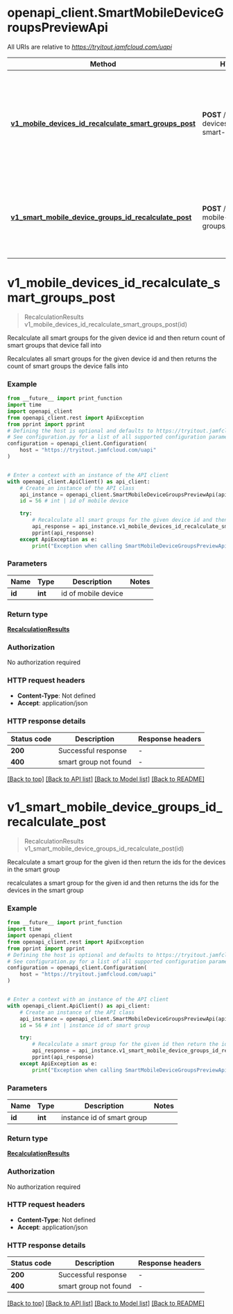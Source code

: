 # openapi_client.SmartMobileDeviceGroupsPreviewApi

All URIs are relative to *https://tryitout.jamfcloud.com/uapi*

Method | HTTP request | Description
------------- | ------------- | -------------
[**v1_mobile_devices_id_recalculate_smart_groups_post**](SmartMobileDeviceGroupsPreviewApi.md#v1_mobile_devices_id_recalculate_smart_groups_post) | **POST** /v1/mobile-devices/{id}/recalculate-smart-groups | Recalculate all smart groups for the given device id and then return count of smart groups that device fall into 
[**v1_smart_mobile_device_groups_id_recalculate_post**](SmartMobileDeviceGroupsPreviewApi.md#v1_smart_mobile_device_groups_id_recalculate_post) | **POST** /v1/smart-mobile-device-groups/{id}/recalculate | Recalculate a smart group for the given id then return the ids for the devices in the smart group 


# **v1_mobile_devices_id_recalculate_smart_groups_post**
> RecalculationResults v1_mobile_devices_id_recalculate_smart_groups_post(id)

Recalculate all smart groups for the given device id and then return count of smart groups that device fall into 

Recalculates all smart groups for the given device id and then returns the count of smart groups the device falls into 

### Example

```python
from __future__ import print_function
import time
import openapi_client
from openapi_client.rest import ApiException
from pprint import pprint
# Defining the host is optional and defaults to https://tryitout.jamfcloud.com/uapi
# See configuration.py for a list of all supported configuration parameters.
configuration = openapi_client.Configuration(
    host = "https://tryitout.jamfcloud.com/uapi"
)


# Enter a context with an instance of the API client
with openapi_client.ApiClient() as api_client:
    # Create an instance of the API class
    api_instance = openapi_client.SmartMobileDeviceGroupsPreviewApi(api_client)
    id = 56 # int | id of mobile device

    try:
        # Recalculate all smart groups for the given device id and then return count of smart groups that device fall into 
        api_response = api_instance.v1_mobile_devices_id_recalculate_smart_groups_post(id)
        pprint(api_response)
    except ApiException as e:
        print("Exception when calling SmartMobileDeviceGroupsPreviewApi->v1_mobile_devices_id_recalculate_smart_groups_post: %s\n" % e)
```

### Parameters

Name | Type | Description  | Notes
------------- | ------------- | ------------- | -------------
 **id** | **int**| id of mobile device | 

### Return type

[**RecalculationResults**](RecalculationResults.md)

### Authorization

No authorization required

### HTTP request headers

 - **Content-Type**: Not defined
 - **Accept**: application/json

### HTTP response details
| Status code | Description | Response headers |
|-------------|-------------|------------------|
**200** | Successful response |  -  |
**400** | smart group not found |  -  |

[[Back to top]](#) [[Back to API list]](../README.md#documentation-for-api-endpoints) [[Back to Model list]](../README.md#documentation-for-models) [[Back to README]](../README.md)

# **v1_smart_mobile_device_groups_id_recalculate_post**
> RecalculationResults v1_smart_mobile_device_groups_id_recalculate_post(id)

Recalculate a smart group for the given id then return the ids for the devices in the smart group 

recalculates a smart group for the given id and then returns the ids for the devices in the smart group 

### Example

```python
from __future__ import print_function
import time
import openapi_client
from openapi_client.rest import ApiException
from pprint import pprint
# Defining the host is optional and defaults to https://tryitout.jamfcloud.com/uapi
# See configuration.py for a list of all supported configuration parameters.
configuration = openapi_client.Configuration(
    host = "https://tryitout.jamfcloud.com/uapi"
)


# Enter a context with an instance of the API client
with openapi_client.ApiClient() as api_client:
    # Create an instance of the API class
    api_instance = openapi_client.SmartMobileDeviceGroupsPreviewApi(api_client)
    id = 56 # int | instance id of smart group

    try:
        # Recalculate a smart group for the given id then return the ids for the devices in the smart group 
        api_response = api_instance.v1_smart_mobile_device_groups_id_recalculate_post(id)
        pprint(api_response)
    except ApiException as e:
        print("Exception when calling SmartMobileDeviceGroupsPreviewApi->v1_smart_mobile_device_groups_id_recalculate_post: %s\n" % e)
```

### Parameters

Name | Type | Description  | Notes
------------- | ------------- | ------------- | -------------
 **id** | **int**| instance id of smart group | 

### Return type

[**RecalculationResults**](RecalculationResults.md)

### Authorization

No authorization required

### HTTP request headers

 - **Content-Type**: Not defined
 - **Accept**: application/json

### HTTP response details
| Status code | Description | Response headers |
|-------------|-------------|------------------|
**200** | Successful response |  -  |
**400** | smart group not found |  -  |

[[Back to top]](#) [[Back to API list]](../README.md#documentation-for-api-endpoints) [[Back to Model list]](../README.md#documentation-for-models) [[Back to README]](../README.md)


